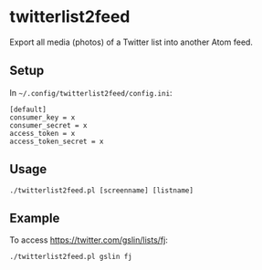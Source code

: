# twitterlist2feed

Export all media (photos) of a Twitter list into another Atom feed.

Setup
-----

In `~/.config/twitterlist2feed/config.ini`:

    [default]
    consumer_key = x
    consumer_secret = x
    access_token = x
    access_token_secret = x

Usage
-----

    ./twitterlist2feed.pl [screenname] [listname]

Example
-------

To access https://twitter.com/gslin/lists/fj:

    ./twitterlist2feed.pl gslin fj
